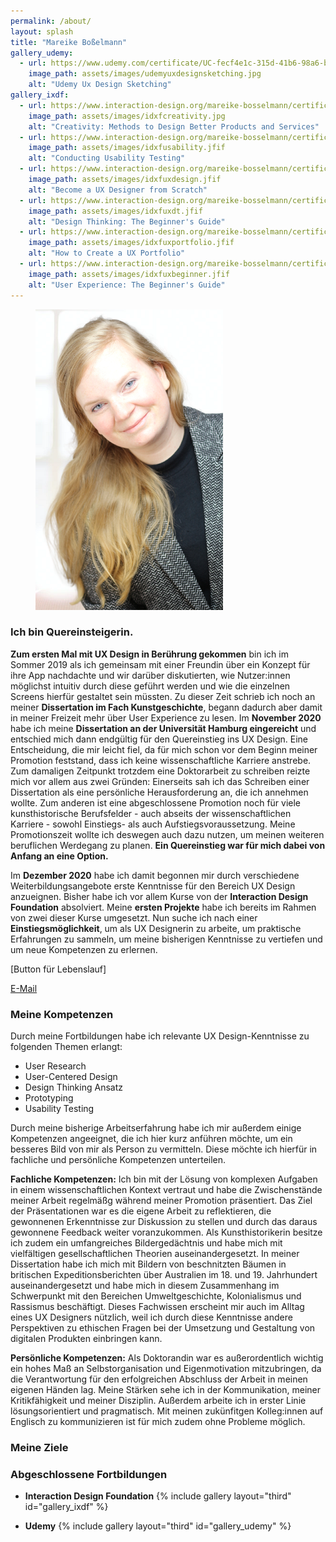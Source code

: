 ```yaml
---
permalink: /about/
layout: splash
title: "Mareike Boßelmann"
gallery_udemy:
  - url: https://www.udemy.com/certificate/UC-fecf4e1c-315d-41b6-98a6-b4dfcb1484f5
    image_path: assets/images/udemyuxdesignsketching.jpg
    alt: "Udemy Ux Design Sketching"
gallery_ixdf:
  - url: https://www.interaction-design.org/mareike-bosselmann/certificate/course/8ffd8c1c-9c52-4c1c-b309-dba88524c432
    image_path: assets/images/idxfcreativity.jpg
    alt: "Creativity: Methods to Design Better Products and Services"
  - url: https://www.interaction-design.org/mareike-bosselmann/certificate/course/7f9d4423-fbdf-4fce-a398-592fe9f73204
    image_path: assets/images/idxfusability.jfif
    alt: "Conducting Usability Testing"
  - url: https://www.interaction-design.org/mareike-bosselmann/certificate/course/d35c481a-fb73-4ebc-8b5e-4a6670122d02?certificateType=course
    image_path: assets/images/idxfuxdesign.jfif
    alt: "Become a UX Designer from Scratch"
  - url: https://www.interaction-design.org/mareike-bosselmann/certificate/course/313f43bd-fd91-4fb8-b3b5-2b649d704c06
    image_path: assets/images/idxfuxdt.jfif
    alt: "Design Thinking: The Beginner's Guide"
  - url: https://www.interaction-design.org/mareike-bosselmann/certificate/course/d0a425c0-72e8-424a-a393-3c2a008359b1
    image_path: assets/images/idxfuxportfolio.jfif
    alt: "How to Create a UX Portfolio"
  - url: https://www.interaction-design.org/mareike-bosselmann/certificate/course/950c716a-fa49-4ee8-aeb0-f24191ee8bb2
    image_path: assets/images/idxfuxbeginner.jfif
    alt: "User Experience: The Beginner's Guide"
---
```


<figure style="width: 300px" class="align-right">
  <img src="https://github.com/mbosselmann/portfolio/blob/master/assets/images/startbild.png?raw=true" alt="">
  </figure> 

### Ich bin Quereinsteigerin.
**Zum ersten Mal mit UX Design in Berührung gekommen** bin ich im Sommer 2019 als ich gemeinsam mit einer Freundin über ein Konzept für ihre App nachdachte und wir darüber diskutierten, wie Nutzer:innen möglichst intuitiv durch diese geführt werden und wie die einzelnen Screens hierfür gestaltet sein müssten. Zu dieser Zeit schrieb ich noch an meiner **Dissertation im Fach Kunstgeschichte**, begann dadurch aber damit in meiner Freizeit mehr über User Experience zu lesen. Im **November 2020** habe ich meine **Dissertation an der Universität Hamburg eingereicht** und entschied mich dann endgültig für den Quereinstieg ins UX Design. Eine Entscheidung, die mir leicht fiel, da für mich schon vor dem Beginn meiner Promotion feststand, dass ich keine wissenschaftliche Karriere anstrebe. Zum damaligen Zeitpunkt trotzdem eine Doktorarbeit zu schreiben reizte mich vor allem aus zwei Gründen: Einerseits sah ich das Schreiben einer Dissertation als eine persönliche Herausforderung an, die ich annehmen wollte. Zum anderen ist eine abgeschlossene Promotion noch für viele kunsthistorische Berufsfelder - auch abseits der wissenschaftlichen Karriere - sowohl Einstiegs- als auch Aufstiegsvoraussetzung. Meine Promotionszeit wollte ich deswegen auch dazu nutzen, um meinen weiteren beruflichen Werdegang zu planen. **Ein Quereinstieg war für mich dabei von Anfang an eine Option.** 

Im **Dezember 2020** habe ich damit begonnen mir durch verschiedene Weiterbildungsangebote erste Kenntnisse für den Bereich UX Design anzueignen. Bisher habe ich vor allem Kurse von der **Interaction Design Foundation** absolviert. Meine **ersten Projekte** habe ich bereits im Rahmen von zwei dieser Kurse umgesetzt. Nun suche ich nach einer **Einstiegsmöglichkeit**, um als UX Designerin zu arbeite, um praktische Erfahrungen zu sammeln, um meine bisherigen Kenntnisse zu vertiefen und um neue Kompetenzen zu erlernen.

[Button für Lebenslauf]

<a href="mailto:mareike.bosselmann@gmx.de" class="btn btn--primary">E-Mail</a>

### Meine Kompetenzen
Durch meine Fortbildungen habe ich relevante UX Design-Kenntnisse zu folgenden Themen erlangt:
* User Research
* User-Centered Design
* Design Thinking Ansatz
* Prototyping
* Usability Testing

Durch meine bisherige Arbeitserfahrung habe ich mir außerdem einige Kompetenzen angeeignet, die ich hier kurz anführen möchte, um ein besseres Bild von mir als Person zu vermitteln. Diese möchte ich hierfür in fachliche und persönliche Kompetenzen unterteilen.

**Fachliche Kompetenzen:**
Ich bin mit der Lösung von komplexen Aufgaben in einem wissenschaftlichen Kontext vertraut und habe die Zwischenstände meiner Arbeit regelmäßg während meiner Promotion präsentiert. Das Ziel der Präsentationen war es die eigene Arbeit zu reflektieren, die gewonnenen Erkenntnisse zur Diskussion zu stellen und durch das daraus gewonnene Feedback weiter voranzukommen. Als Kunsthistorikerin besitze ich zudem ein umfangreiches Bildergedächtnis und habe mich mit vielfältigen gesellschaftlichen Theorien auseinandergesetzt. In meiner Dissertation habe ich mich mit Bildern von beschnitzten Bäumen in britischen Expeditionsberichten über Australien im 18. und 19. Jahrhundert auseinandergesetzt und habe mich in diesem Zusammenhang im Schwerpunkt mit den Bereichen Umweltgeschichte, Kolonialismus und Rassismus beschäftigt. Dieses Fachwissen erscheint mir auch im Alltag eines UX Designers nützlich, weil ich durch diese Kenntnisse andere Perspektiven zu ethischen Fragen bei der Umsetzung und Gestaltung von digitalen Produkten einbringen kann.

**Persönliche Kompetenzen:**
Als Doktorandin war es außerordentlich wichtig ein hohes Maß an Selbstorganisation und Eigenmotivation mitzubringen, da die Verantwortung für den erfolgreichen Abschluss der Arbeit in meinen eigenen Händen lag. Meine Stärken sehe ich in der Kommunikation, meiner Kritikfähigkeit und meiner Disziplin. Außerdem arbeite ich in erster Linie lösungsorientiert und pragmatisch. Mit meinen zukünfitgen Kolleg:innen auf Englisch zu kommunizieren ist für mich zudem ohne Probleme möglich.

### Meine Ziele

### Abgeschlossene Fortbildungen
* **Interaction Design Foundation**
{% include gallery layout="third" id="gallery_ixdf" %}

* **Udemy**
{% include gallery layout="third" id="gallery_udemy" %}
